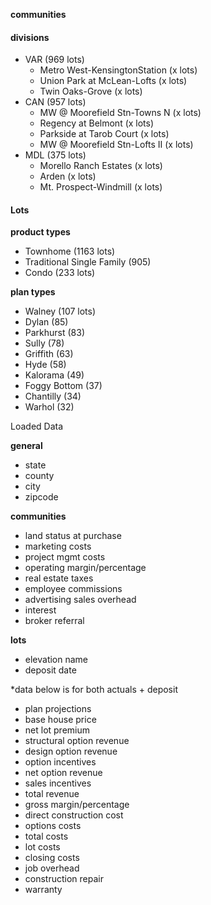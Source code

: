**communities**
#### divisions

  - VAR (969 lots)
    - Metro West-KensingtonStation (x lots)
    - Union Park at McLean-Lofts (x lots)
    - Twin Oaks-Grove (x lots)
  - CAN (957 lots)
    - MW @ Moorefield Stn-Towns N (x lots)
    - Regency at Belmont (x lots)
    - Parkside at Tarob Court (x lots)
    - MW @ Moorefield Stn-Lofts II (x lots)
  - MDL (375 lots)
    - Morello Ranch Estates (x lots)
    - Arden (x lots)
    - Mt. Prospect-Windmill (x lots)

#### Lots
  **product types**
 - Townhome (1163 lots)
 - Traditional Single Family (905)
 - Condo (233 lots)

  **plan types**
  - Walney (107 lots)
  - Dylan (85)
  - Parkhurst (83)
  - Sully (78)
  - Griffith (63)
  - Hyde (58)
  - Kalorama (49)
  - Foggy Bottom (37)
  - Chantilly (34)
  - Warhol (32)

  Loaded Data

**general**

- state
- county
- city
- zipcode

**communities**

- land status at purchase
- marketing costs
- project mgmt costs
- operating margin/percentage
- real estate taxes
- employee commissions
- advertising sales overhead
- interest
- broker referral

**lots**

- elevation name
- deposit date

\*data below is for both actuals \+ deposit

- plan projections
- base house price
- net lot premium
- structural option revenue
- design option revenue
- option incentives
- net option revenue
- sales incentives
- total revenue
- gross margin/percentage
- direct construction cost
- options costs
- total costs
- lot costs
- closing costs
- job overhead
- construction repair
- warranty

  
